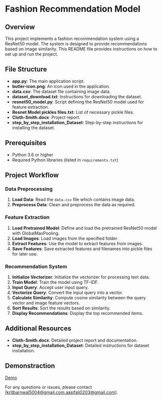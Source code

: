 # Fashion Recommendation Model

## Overview
This project implements a fashion recommendation system using a ResNet50 model. The system is designed to provide recommendations based on image similarity. This README file provides instructions on how to set up and run the project.

## File Structure
- **app.py**: The main application script.
- **butler-icon.png**: An icon used in the application.
- **data.csv**: The dataset file containing image data.
- **dataset_download.txt**: Instructions for downloading the dataset.
- **resnet50_model.py**: Script defining the ResNet50 model used for feature extraction.
- **Resnet Model pickles files.txt**: List of necessary pickle files.
- **Cloth-Smith.docx**: Project report.
- **step_by_step_installation_Dataset**: Step-by-step instructions for installing the dataset.

## Prerequisites
- Python 3.6 or higher
- Required Python libraries (listed in `requirements.txt`)

## Project Workflow

### Data Preprocessing
1. **Load Data**: Read the `data.csv` file which contains image data.
2. **Preprocess Data**: Clean and preprocess the data as required.

### Feature Extraction
1. **Load Pretrained Model**: Define and load the pretrained ResNet50 model with GlobalMaxPooling.
2. **Load Images**: Load images from the specified folder.
3. **Extract Features**: Use the model to extract features from images.
4. **Save Features**: Save extracted features and filenames into pickle files for later use.

### Recommendation System
1. **Initialize Vectorizer**: Initialize the vectorizer for processing text data.
2. **Train Model**: Train the model using TF-IDF.
3. **Input Query**: Accept user input query.
4. **Vectorize Query**: Convert the input query into a vector.
5. **Calculate Similarity**: Compute cosine similarity between the query vector and image feature vectors.
6. **Sort Results**: Sort the results based on similarity.
7. **Display Recommendations**: Display the top recommended items.

## Additional Resources
- **Cloth-Smith.docx**: Detailed project report and documentation.
- **step_by_step_installation_Dataset**: Detailed instructions for dataset installation.

## Demonstraction
[Demo](https://github.com/user-attachments/assets/67437927-3694-4e05-87ba-f99c149e49d3)


For any questions or issues, please contact [kritbarnwal5004@gmail.com,aasifali0203@gmail.com].

